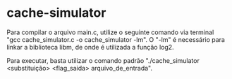 # cache-simulator

Para compilar o arquivo main.c, utilize o seguinte comando via terminal "gcc cache_simulator.c -o cache_simulator -lm".
O "-lm" é necessário para linkar a biblioteca libm, de onde é utilizada a função log2.

Para executar, basta utilizar o comando padrão "./cache_simulator <nsets> <bsize> <assoc> <substituição> <flag_saida> arquivo_de_entrada".
